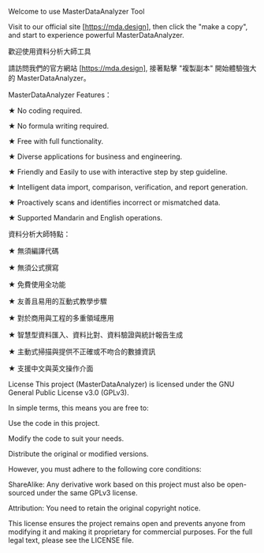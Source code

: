Welcome to use MasterDataAnalyzer Tool	

Visit to our official site [https://mda.design], then click the "make a copy", and start to experience powerful MasterDataAnalyzer.
	
	
歡迎使用資料分析大師工具	

請訪問我們的官方網站 [https://mda.design], 接著點擊 "複製副本" 開始體驗強大的 MasterDataAnalyzer。
 
	
MasterDataAnalyzer Features：	

★ No coding required.	

★ No formula writing required.	

★ Free with full functionality.	

★ Diverse applications for business and engineering.	

★ Friendly and Easily to use with interactive step by step guideline.

★ Intelligent data import, comparison, verification, and report generation.	

★ Proactively scans and identifies incorrect or mismatched data.	

★ Supported Mandarin and English operations.	
	

 
資料分析大師特點：	

★ 無須編譯代碼	

★ 無須公式撰寫	

★ 免費使用全功能	

★ 友善且易用的互動式教學步驟

★ 對於商用與工程的多重領域應用	

★ 智慧型資料匯入、資料比對、資料驗證與統計報告生成	

★ 主動式掃描與提供不正確或不吻合的數據資訊	

★ 支援中文與英文操作介面	


License
This project (MasterDataAnalyzer) is licensed under the GNU General Public License v3.0 (GPLv3).

In simple terms, this means you are free to:

Use the code in this project.

Modify the code to suit your needs.

Distribute the original or modified versions.

However, you must adhere to the following core conditions:

ShareAlike: Any derivative work based on this project must also be open-sourced under the same GPLv3 license.

Attribution: You need to retain the original copyright notice.

This license ensures the project remains open and prevents anyone from modifying it and making it proprietary for commercial purposes. For the full legal text, please see the LICENSE file.
